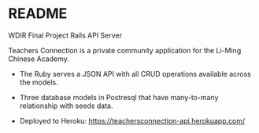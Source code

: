 # README
WDIR Final Project Rails API Server

Teachers Connection is a private community application for the Li-Ming Chinese Academy.

* The Ruby serves a JSON API with all CRUD operations available across the models.

* Three database models in Postresql that have many-to-many relationship with seeds data.

* Deployed to Heroku: https://teachersconnection-api.herokuapp.com/
